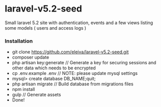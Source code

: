 # laravel-v5.2-seed

Small laravel 5.2 site with authentication, events and a few views listing some models ( users and access logs )

### Installation

* git clone https://github.com/eleiva/laravel-v5.2-seed.git
* composer update 
* php artisan key:generate // Generate a key for securing sessions and other data which needs to be encrypted
* cp .env.example .env  // NOTE: please update mysql settings
* mysql> create database DB_NAME;quit;
* php artisan migrate  // Build database from migrations files
* npm install
* gulp // Generate assets
* Done!

